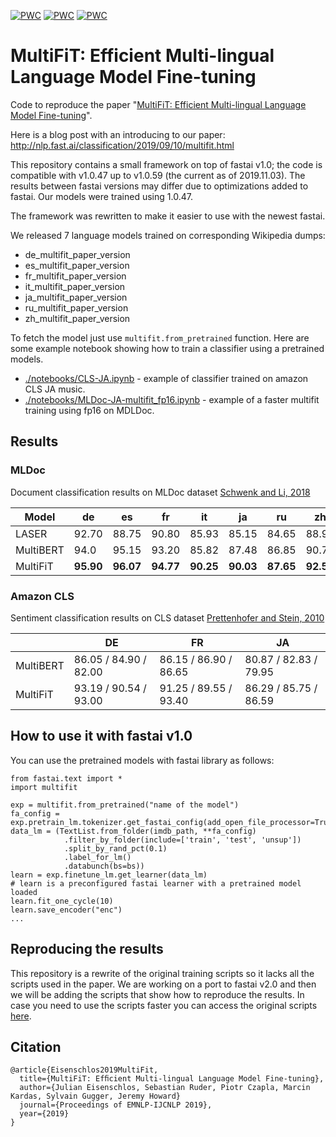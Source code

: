 [![PWC](https://img.shields.io/endpoint.svg?url=https://paperswithcode.com/badge/multifit-efficient-multi-lingual-language/cross-lingual-document-classification-on-2)](https://paperswithcode.com/sota/cross-lingual-document-classification-on-2?p=multifit-efficient-multi-lingual-language)
[![PWC](https://img.shields.io/endpoint.svg?url=https://paperswithcode.com/badge/multifit-efficient-multi-lingual-language/cross-lingual-document-classification-on)](https://paperswithcode.com/sota/cross-lingual-document-classification-on?p=multifit-efficient-multi-lingual-language)
[![PWC](https://img.shields.io/endpoint.svg?url=https://paperswithcode.com/badge/multifit-efficient-multi-lingual-language/cross-lingual-document-classification-on-1)](https://paperswithcode.com/sota/cross-lingual-document-classification-on-1?p=multifit-efficient-multi-lingual-language)

# MultiFiT: Efficient Multi-lingual Language Model Fine-tuning
Code to reproduce the paper "[MultiFiT: Efficient Multi-lingual Language Model Fine-tuning](https://arxiv.org/abs/1909.04761)".

Here is a blog post with an introducing to our paper: http://nlp.fast.ai/classification/2019/09/10/multifit.html 

This repository contains a small framework on top of fastai v1.0; the code is compatible with v1.0.47 up to v1.0.59 (the current as of 2019.11.03). 
The results between fastai versions may differ due to optimizations added to fastai. Our models were trained using 1.0.47.

The framework was rewritten to make it easier to use with the newest fastai.

We released 7 language models trained on corresponding Wikipedia dumps:
   - de_multifit_paper_version
   - es_multifit_paper_version
   - fr_multifit_paper_version
   - it_multifit_paper_version
   - ja_multifit_paper_version
   - ru_multifit_paper_version
   - zh_multifit_paper_version
   
To fetch the model just use `multifit.from_pretrained` function. 
Here are some example notebook showing how to train a classifier using a pretrained models.
- [./notebooks/CLS-JA.ipynb](./notebooks/CLS-JA.ipynb) - example of classifier trained on amazon CLS JA music.
- [./notebooks/MLDoc-JA-multifit_fp16.ipynb](./notebooks/MLDoc-JA-multifit_fp16.ipynb) - example of a faster multifit training using fp16 on MDLDoc.

## Results
### MLDoc 
Document classification results on MLDoc dataset [Schwenk and Li, 2018](https://arxiv.org/abs/1805.09821)

| Model          |   de      |   es      |   fr      |   it      |   ja      |   ru      |   zh       |
|----------------|-----------|-----------|-----------|-----------|-----------|-----------|------------|
|LASER           |   92.70   |   88.75   |   90.80   |   85.93   |   85.15   |   84.65   |  88.98     |
| MultiBERT      |   94.0    |   95.15   |   93.20   |   85.82   |   87.48   |   86.85   |  90.72     |
| MultiFiT       | **95.90** | **96.07** | **94.77** | **90.25** | **90.03** |  **87.65**| **92.52**  |

### Amazon CLS
Sentiment classification results on CLS dataset [Prettenhofer and Stein, 2010](https://dl.acm.org/citation.cfm?doid=2036264.2036277)

|          |         DE            |          FR           |               JA     |
|----------|-----------------------|-----------------------|----------------------|
| MultiBERT| 86.05 / 84.90 / 82.00 | 86.15 / 86.90 / 86.65 | 80.87 / 82.83 / 79.95|
| MultiFiT | 93.19 / 90.54 / 93.00 | 91.25 / 89.55 / 93.40 | 86.29 / 85.75 / 86.59|


## How to use it with fastai v1.0
You can use the pretrained models with fastai library as follows:
```
from fastai.text import *
import multifit

exp = multifit.from_pretrained("name of the model")
fa_config =  exp.pretrain_lm.tokenizer.get_fastai_config(add_open_file_processor=True)
data_lm = (TextList.from_folder(imdb_path, **fa_config)
            .filter_by_folder(include=['train', 'test', 'unsup']) 
            .split_by_rand_pct(0.1)
            .label_for_lm()           
            .databunch(bs=bs))
learn = exp.finetune_lm.get_learner(data_lm)  
# learn is a preconfigured fastai learner with a pretrained model loaded
learn.fit_one_cycle(10)
learn.save_encoder("enc")
...
```

## Reproducing the results
This repository is a rewrite of the original training scripts so it lacks all the scripts used in the paper. 
We are working on a port to fastai v2.0 and then we will be adding the scripts that show how to reproduce the results. 
In case you need to use the scripts faster you can access the original scripts [here](https://github.com/n-waves/multifit/tree/ulmfit-multilingual-original-scripts).

## Citation 
```
@article{Eisenschlos2019MultiFit,
  title={MultiFiT: Efﬁcient Multi-lingual Language Model Fine-tuning},
  author={Julian Eisenschlos, Sebastian Ruder, Piotr Czapla, Marcin Kardas, Sylvain Gugger, Jeremy Howard}
  journal={Proceedings of EMNLP-IJCNLP 2019},
  year={2019}
} 
```
